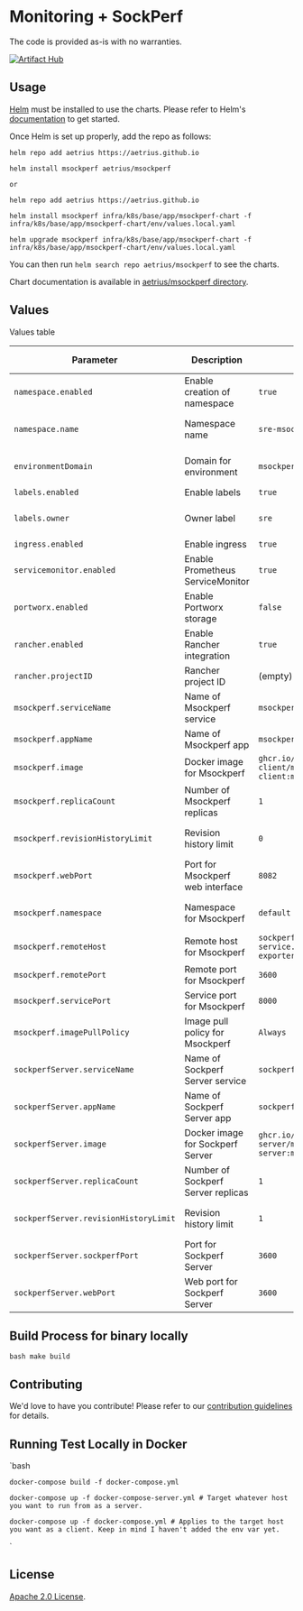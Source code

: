 
# Monitoring + SockPerf 
The code is provided as-is with no warranties.

[![Artifact Hub](https://img.shields.io/endpoint?url=https://artifacthub.io/badge/repository/aetrius)](https://artifacthub.io/packages/search?repo=aetrius)
## Usage

[Helm](https://helm.sh) must be installed to use the charts.
Please refer to Helm's [documentation](https://helm.sh/docs/) to get started.

Once Helm is set up properly, add the repo as follows:

```console
helm repo add aetrius https://aetrius.github.io 

helm install msockperf aetrius/msockperf

or 

helm repo add aetrius https://aetrius.github.io 

helm install msockperf infra/k8s/base/app/msockperf-chart -f infra/k8s/base/app/msockperf-chart/env/values.local.yaml

helm upgrade msockperf infra/k8s/base/app/msockperf-chart -f infra/k8s/base/app/msockperf-chart/env/values.local.yaml
```



You can then run `helm search repo aetrius/msockperf` to see the charts.

<!-- Keep full URL links to repo files because this README syncs from main to gh-pages.  -->
Chart documentation is available in [aetrius/msockperf directory](https://github.com/aetrius/msockperf/README.md).


## Values
Values table

| Parameter            | Description                                 | Default        | Possible Values |
|----------------------|---------------------------------------------|----------------|-----------------|
| `namespace.enabled` | Enable creation of namespace                | `true`         | `true` or `false` |
| `namespace.name`     | Namespace name                              | `sre-msockperf-exporter` | String (namespace name) |
| `environmentDomain`  | Domain for environment                       | `msockperf.domainname.com` | String (domain name) |
| `labels.enabled`     | Enable labels                                | `true`         | `true` or `false` |
| `labels.owner`       | Owner label                                  | `sre`          | String (owner name) |
| `ingress.enabled`    | Enable ingress                               | `true`         | `true` or `false` |
| `servicemonitor.enabled` | Enable Prometheus ServiceMonitor          | `true`         | `true` or `false` |
| `portworx.enabled`   | Enable Portworx storage                     | `false`        | `true` or `false` |
| `rancher.enabled`    | Enable Rancher integration                  | `true`         | `true` or `false` |
| `rancher.projectID`  | Rancher project ID                          | (empty)        | String (project ID) |
| `msockperf.serviceName` | Name of Msockperf service                | `msockperf-service` | String (service name) |
| `msockperf.appName`  | Name of Msockperf app                       | `msockperf-app` | String (app name) |
| `msockperf.image`    | Docker image for Msockperf                  | `ghcr.io/aetrius/msockperf-client/msockperf-client:main` | String (image URL) |
| `msockperf.replicaCount` | Number of Msockperf replicas            | `1`            | Integer (replica count) |
| `msockperf.revisionHistoryLimit` | Revision history limit                | `0`            | Integer (revision limit) |
| `msockperf.webPort`  | Port for Msockperf web interface           | `8082`         | Integer (port number) |
| `msockperf.namespace` | Namespace for Msockperf                   | `default`      | String (namespace name) |
| `msockperf.remoteHost` | Remote host for Msockperf                | `sockperf-server-service.sre-msockperf-exporter` | String (host) |
| `msockperf.remotePort` | Remote port for Msockperf                | `3600`         | Integer (port number) |
| `msockperf.servicePort` | Service port for Msockperf              | `8000`         | Integer (port number) |
| `msockperf.imagePullPolicy` | Image pull policy for Msockperf       | `Always`       | `Always`, `IfNotPresent`, or `Never` |
| `sockperfServer.serviceName` | Name of Sockperf Server service        | `sockperf-server-service` | String (service name) |
| `sockperfServer.appName` | Name of Sockperf Server app             | `sockperf-app` | String (app name) |
| `sockperfServer.image` | Docker image for Sockperf Server         | `ghcr.io/aetrius/msockperf-server/msockperf-server:main` | String (image URL) |
| `sockperfServer.replicaCount` | Number of Sockperf Server replicas    | `1`            | Integer (replica count) |
| `sockperfServer.revisionHistoryLimit` | Revision history limit           | `1`            | Integer (revision limit) |
| `sockperfServer.sockperfPort` | Port for Sockperf Server               | `3600`         | Integer (port number) |
| `sockperfServer.webPort` | Web port for Sockperf Server             | `3600`         | Integer (port number) |


## Build Process for binary locally

  `bash
    make build
  ` 

## Contributing

<!-- Keep full URL links to repo files because this README syncs from main to gh-pages.  -->
We'd love to have you contribute! Please refer to our [contribution guidelines](https://github.com/aetrius/msockperf/CONTRIBUTING.md) for details.


## Running Test Locally in Docker

  `bash

    docker-compose build -f docker-compose.yml

    docker-compose up -f docker-compose-server.yml # Target whatever host you want to run from as a server.

    docker-compose up -f docker-compose.yml # Applies to the target host you want as a client. Keep in mind I haven't added the env var yet.
    
  `


## License

<!-- Keep full URL links to repo files because this README syncs from main to gh-pages.  -->
[Apache 2.0 License](https://github.com/aetrius/msockperf/LICENSE).


